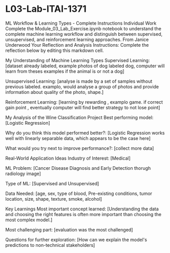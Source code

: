 # L03-Lab-ITAI-1371
ML Workflow &amp; Learning Types - Complete Instructions Individual Work Complete the Module_03_Lab_Exercise.ipynb notebook to understand the complete machine learning workflow and distinguish between supervised, unsupervised, and reinforcement learning approaches.
From Janice Underwood
Your Reflection and Analysis
Instructions: Complete the reflection below by editing this markdown cell.

My Understanding of Machine Learning Types
Supervised Learning: [dataset already labeled, example photos of dog labeled dog, computer will learn from theses examples if the animal is or not a dog]

Unsupervised Learning: [analyse is made by a set of samples without previous labeled. examplo, would analyse a group of photos and provide information about quality of the photo, shape.]

Reinforcement Learning: [learning by rewarding , examplo game. if correct gain point , eventually computer will find better strategy to not lose point]

My Analysis of the Wine Classification Project
Best performing model: [Logistic Regression]

Why do you think this model performed better?: [Logistic Regression works well with linearly separable data, which appears to be the case here]

What would you try next to improve performance?: [collect more data]

Real-World Application Ideas
Industry of Interest: [Medical]

ML Problem: [Cancer Disease Diagnosis and Early Detection thorugh radiology image]

Type of ML: [Supervised and Unsupervised]

Data Needed: [age, sex, type of blood, Pre-existing conditions, tumor location, size, shape, texture, smoke, alcohol]

Key Learnings
Most important concept learned: [Understanding the data and choosing the right features is often more important than choosing the most complex model.]

Most challenging part: [evaluation was the most challenged]

Questions for further exploration: [How can we explain the model's predictions to non-technical stakeholders]
